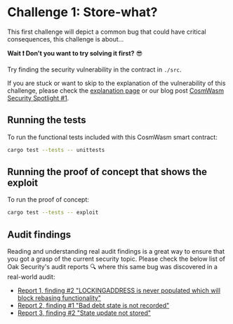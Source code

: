 # Challenge 1: Store-what?

This first challenge will depict a common bug that could have critical consequences, this challenge is about...

**Wait :exclamation: Don't you want to try solving it first?** :sunglasses:

Try finding the security vulnerability in the contract in `./src`.

If you are stuck or want to skip to the explanation of the vulnerability of this challenge, please check the [explanation page](EXPLANATION.md) or our blog post [CosmWasm Security Spotlight #1](https://medium.com/@jcsec-audits/cosmwasm-security-spotlight-1-cba294b27ea2).

## Running the tests

To run the functional tests included with this CosmWasm smart contract:
```sh
cargo test --tests -- unittests
```

## Running the proof of concept that shows the exploit

To run the proof of concept:
```sh
cargo test --tests -- exploit
```

## Audit findings

Reading and understanding real audit findings is a great way to ensure that you got a grasp of the current security topic. Please check the below list of Oak Security's audit reports :mag: where this same bug was discovered in a real-world audit:

- [Report 1, finding #2 "LOCKINGADDRESS is never populated which will block rebasing functionality"](https://github.com/oak-security/audit-reports/blob/master/Comdex/2022-10-28%20Audit%20Report%20-%20Comdex%20Locking%20and%20Vesting%20Contracts%20v1.0.pdf)
- [Report 2, finding #1 "Bad debt state is not recorded"](https://github.com/oak-security/audit-reports/blob/master/Margined%20Protocol/2022-10-28%20Audit%20Report%20-%20Margined%20Protocol%20Perpetuals%20v1.0.pdf)
- [Report 3, finding #2 "State update not stored"](https://github.com/oak-security/audit-reports/blob/master/Prism/2022-11-04%20Audit%20Report%20-%20Prism%20Auto%20Compounding%20cAsset%20v1.0.pdf)

